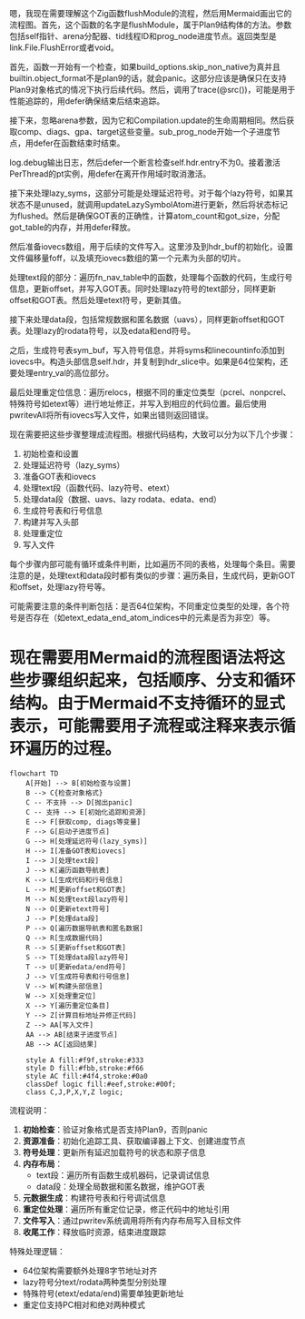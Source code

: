 嗯，我现在需要理解这个Zig函数flushModule的流程，然后用Mermaid画出它的流程图。首先，这个函数的名字是flushModule，属于Plan9结构体的方法。参数包括self指针、arena分配器、tid线程ID和prog_node进度节点。返回类型是link.File.FlushError或者void。

首先，函数一开始有一个检查，如果build_options.skip_non_native为真并且builtin.object_format不是plan9的话，就会panic。这部分应该是确保只在支持Plan9对象格式的情况下执行后续代码。然后，调用了trace(@src())，可能是用于性能追踪的，用defer确保结束后结束追踪。

接下来，忽略arena参数，因为它和Compilation.update的生命周期相同。然后获取comp、diags、gpa、target这些变量。sub_prog_node开始一个子进度节点，用defer在函数结束时结束。

log.debug输出日志，然后defer一个断言检查self.hdr.entry不为0。接着激活PerThread的pt实例，用defer在离开作用域时取消激活。

接下来处理lazy_syms，这部分可能是处理延迟符号。对于每个lazy符号，如果其状态不是unused，就调用updateLazySymbolAtom进行更新，然后将状态标记为flushed。然后是确保GOT表的正确性，计算atom_count和got_size，分配got_table的内存，并用defer释放。

然后准备iovecs数组，用于后续的文件写入。这里涉及到hdr_buf的初始化，设置文件偏移量foff，以及填充iovecs数组的第一个元素为头部的切片。

处理text段的部分：遍历fn_nav_table中的函数，处理每个函数的代码，生成行号信息，更新offset，并写入GOT表。同时处理lazy符号的text部分，同样更新offset和GOT表。然后处理etext符号，更新其值。

接下来处理data段，包括常规数据和匿名数据（uavs），同样更新offset和GOT表。处理lazy的rodata符号，以及edata和end符号。

之后，生成符号表sym_buf，写入符号信息，并将syms和linecountinfo添加到iovecs中。构造头部信息self.hdr，并复制到hdr_slice中。如果是64位架构，还要处理entry_val的高位部分。

最后处理重定位信息：遍历relocs，根据不同的重定位类型（pcrel、nonpcrel、特殊符号如etext等）进行地址修正，并写入到相应的代码位置。最后使用pwritevAll将所有iovecs写入文件，如果出错则返回错误。

现在需要把这些步骤整理成流程图。根据代码结构，大致可以分为以下几个步骤：

1. 初始检查和设置
2. 处理延迟符号（lazy_syms）
3. 准备GOT表和iovecs
4. 处理text段（函数代码、lazy符号、etext）
5. 处理data段（数据、uavs、lazy rodata、edata、end）
6. 生成符号表和行号信息
7. 构建并写入头部
8. 处理重定位
9. 写入文件

每个步骤内部可能有循环或条件判断，比如遍历不同的表格，处理每个条目。需要注意的是，处理text和data段时都有类似的步骤：遍历条目，生成代码，更新GOT和offset，处理lazy符号等。

可能需要注意的条件判断包括：是否64位架构，不同重定位类型的处理，各个符号是否存在（如etext_edata_end_atom_indices中的元素是否为非空）等。

现在需要用Mermaid的流程图语法将这些步骤组织起来，包括顺序、分支和循环结构。由于Mermaid不支持循环的显式表示，可能需要用子流程或注释来表示循环遍历的过程。
================================================
```mermaid
flowchart TD
    A[开始] --> B[初始检查与设置]
    B --> C{检查对象格式}
    C -- 不支持 --> D[抛出panic]
    C -- 支持 --> E[初始化追踪和资源]
    E --> F[获取comp, diags等变量]
    F --> G[启动子进度节点]
    G --> H[处理延迟符号(lazy_syms)]
    H --> I[准备GOT表和iovecs]
    I --> J[处理text段]
    J --> K[遍历函数导航表]
    K --> L[生成代码和行号信息]
    L --> M[更新offset和GOT表]
    M --> N[处理text段lazy符号]
    N --> O[更新etext符号]
    J --> P[处理data段]
    P --> Q[遍历数据导航表和匿名数据]
    Q --> R[生成数据代码]
    R --> S[更新offset和GOT表]
    S --> T[处理data段lazy符号]
    T --> U[更新edata/end符号]
    J --> V[生成符号表和行号信息]
    V --> W[构建头部信息]
    W --> X[处理重定位]
    X --> Y[遍历重定位条目]
    Y --> Z[计算目标地址并修正代码]
    Z --> AA[写入文件]
    AA --> AB[结束子进度节点]
    AB --> AC[返回结果]
    
    style A fill:#f9f,stroke:#333
    style D fill:#fbb,stroke:#f66
    style AC fill:#4f4,stroke:#0a0
    classDef logic fill:#eef,stroke:#00f;
    class C,J,P,X,Y,Z logic;
``` 

流程说明：
1. **初始检查**：验证对象格式是否支持Plan9，否则panic
2. **资源准备**：初始化追踪工具、获取编译器上下文、创建进度节点
3. **符号处理**：更新所有延迟加载符号的状态和原子信息
4. **内存布局**：
   - text段：遍历所有函数生成机器码，记录调试信息
   - data段：处理全局数据和匿名数据，维护GOT表
5. **元数据生成**：构建符号表和行号调试信息
6. **重定位处理**：遍历所有重定位记录，修正代码中的地址引用
7. **文件写入**：通过pwritev系统调用将所有内存布局写入目标文件
8. **收尾工作**：释放临时资源，结束进度跟踪

特殊处理逻辑：
- 64位架构需要额外处理8字节地址对齐
- lazy符号分text/rodata两种类型分别处理
- 特殊符号(etext/edata/end)需要单独更新地址
- 重定位支持PC相对和绝对两种模式